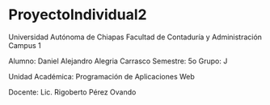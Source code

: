 # ProyectoIndividual2
Universidad Autónoma de Chiapas
Facultad de Contaduría y Administración
Campus 1


Alumno: Daniel Alejandro Alegria Carrasco 
Semestre: 5o    Grupo: J

Unidad Académica: Programación de Aplicaciones Web

Docente: Lic. Rigoberto Pérez Ovando
